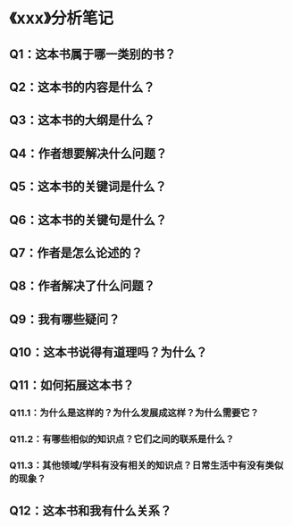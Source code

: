 # 《xxx》分析笔记

## Q1：这本书属于哪一类别的书？

## Q2：这本书的内容是什么？

## Q3：这本书的大纲是什么？

## Q4：作者想要解决什么问题？

## Q5：这本书的关键词是什么？

## Q6：这本书的关键句是什么？

## Q7：作者是怎么论述的？

## Q8：作者解决了什么问题？

## Q9：我有哪些疑问？

## Q10：这本书说得有道理吗？为什么？

## Q11：如何拓展这本书？

### Q11.1：为什么是这样的？为什么发展成这样？为什么需要它？

### Q11.2：有哪些相似的知识点？它们之间的联系是什么？

### Q11.3：其他领域/学科有没有相关的知识点？日常生活中有没有类似的现象？

## Q12：这本书和我有什么关系？

